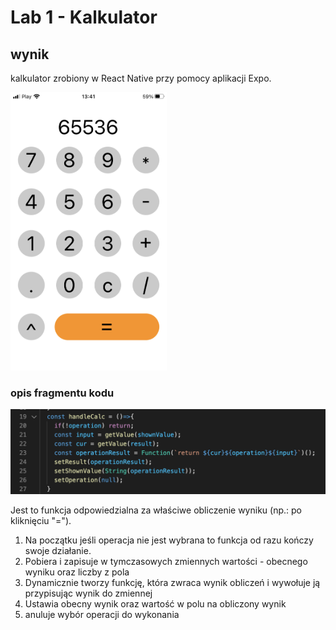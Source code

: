 # Lab 1 - Kalkulator
## wynik
<p>kalkulator zrobiony w React Native przy pomocy aplikacji Expo.</p>
<img src="readme/1.png" alt="zdjęcie prezentujące aplikację na fizycznym urządzeniu" width="250" height="445"/>
<h3>opis fragmentu kodu</h3>
<img src="readme/2.png" alt="Fragment kodu reprezentujący obliczenie wyniku" />
<p>Jest to funkcja odpowiedzialna za właściwe obliczenie wyniku (np.: po kliknięciu "=").</p>
<ol>
    <li>Na początku jeśli operacja nie jest wybrana to funkcja od razu kończy swoje działanie.</li>
    <li>Pobiera i zapisuje w tymczasowych zmiennych wartości - obecnego wyniku oraz liczby z pola</li>
    <li>Dynamicznie tworzy funkcję, która zwraca wynik obliczeń i wywołuje ją przypisując wynik do zmiennej</li>
    <li>Ustawia obecny wynik oraz wartość w polu na obliczony wynik</li>
    <li>anuluje wybór operacji do wykonania</li>
</ol> 
